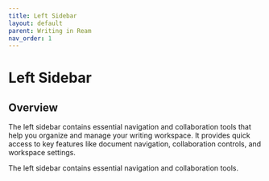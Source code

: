 ```yaml
---
title: Left Sidebar
layout: default
parent: Writing in Ream
nav_order: 1
---
```


# Left Sidebar

## Overview

The left sidebar contains essential navigation and collaboration tools that help you organize and manage your writing workspace. It provides quick access to key features like document navigation, collaboration controls, and workspace settings.

The left sidebar contains essential navigation and collaboration tools.